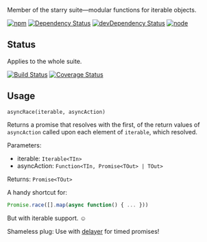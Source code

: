 Member of the starry suite—modular functions for iterable objects.

[![npm](https://img.shields.io/npm/v/starry.async-race.svg?style=flat-square)](https://www.npmjs.com/package/starry.async-race) [![Dependency Status](https://img.shields.io/david/starry.async-race.svg?style=flat-square)](https://david-dm.org/starry.async-race) [![devDependency Status](https://img.shields.io/david/dev/starry.async-race.svg?style=flat-square)](https://david-dm.org/starry.async-race#info=devDependencies) [![node](https://img.shields.io/node/v/starry.async-race.svg?style=flat-square)](https://nodejs.org/en/download/)

## Status

Applies to the whole suite.

[![Build Status](https://img.shields.io/travis/seangenabe/starry.svg?style=flat-square)](https://travis-ci.org/seangenabe/starry) [![Coverage Status](https://img.shields.io/coveralls/seangenabe/starry.svg?style=flat-square)](https://coveralls.io/github/seangenabe/starry)

## Usage

`asyncRace(iterable, asyncAction)`

Returns a promise that resolves with the first, of the return values of `asyncAction` called upon each element of `iterable`, which resolved.

Parameters:
* iterable: `Iterable<TIn>`
* asyncAction: `Function<TIn, Promise<TOut> | TOut>`

Returns: `Promise<TOut>`

A handy shortcut for:
```javascript
Promise.race([].map(async function() { ... }))
```

But with iterable support. ☺

Shameless plug: Use with [delayer](https://www.npmjs.com/package/delayer) for timed promises!


  